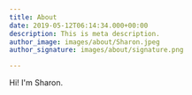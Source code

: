 ```yaml
---
title: About
date: 2019-05-12T06:14:34.000+00:00
description: This is meta description.
author_image: images/about/Sharon.jpeg
author_signature: images/about/signature.png

---
```

Hi! I'm Sharon.